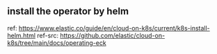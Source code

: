 
## install the operator by helm

ref: https://www.elastic.co/guide/en/cloud-on-k8s/current/k8s-install-helm.html
ref-src: https://github.com/elastic/cloud-on-k8s/tree/main/docs/operating-eck

~~~~

~~~~

